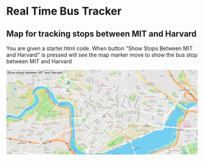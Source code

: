 # Real Time Bus Tracker
## Map for tracking stops between MIT and Harvard
You are given a starter.html code.
When button "Show Stops Between MIT and Harvard" is pressed will see the map marker move to show the bus stop between MIT and Harvard 

<img src="Bustracker.png">
